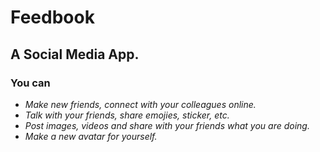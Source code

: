 # Feedbook

## A Social Media App.

### You can
- _Make new friends, connect with your colleagues online._
- _Talk with your friends, share emojies, sticker, etc._
- _Post images, videos and share with your friends what you are doing._
- _Make a new avatar for yourself._


